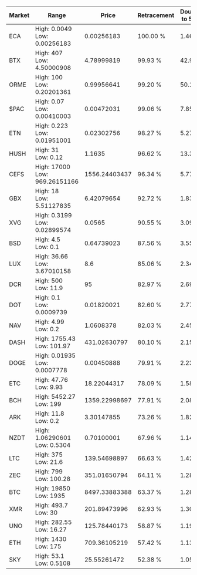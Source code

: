 | Market | Range | Price| Retracement | Doubles to 50% |
| --- | --- | --- | --- | --- |
| ECA | High: 0.0049<br />Low: 0.00256183 | 0.00256183 | 100.00 % | 1.46 |
| BTX | High: 407<br />Low: 4.50000908 | 4.78999819 | 99.93 % | 42.95 |
| ORME | High: 100<br />Low: 0.20201361 | 0.99956641 | 99.20 % | 50.12 |
| $PAC | High: 0.07<br />Low: 0.00410003 | 0.00472031 | 99.06 % | 7.85 |
| ETN | High: 0.223<br />Low: 0.01951001 | 0.02302756 | 98.27 % | 5.27 |
| HUSH | High: 31<br />Low: 0.12 | 1.1635 | 96.62 % | 13.37 |
| CEFS | High: 17000<br />Low: 969.26151166 | 1556.24403437 | 96.34 % | 5.77 |
| GBX | High: 18<br />Low: 5.51127835 | 6.42079654 | 92.72 % | 1.83 |
| XVG | High: 0.3199<br />Low: 0.02899574 | 0.0565 | 90.55 % | 3.09 |
| BSD | High: 4.5<br />Low: 0.1 | 0.64739023 | 87.56 % | 3.55 |
| LUX | High: 36.66<br />Low: 3.67010158 | 8.6 | 85.06 % | 2.34 |
| DCR | High: 500<br />Low: 11.9 | 95 | 82.97 % | 2.69 |
| DOT | High: 0.1<br />Low: 0.0009739 | 0.01820021 | 82.60 % | 2.77 |
| NAV | High: 4.99<br />Low: 0.2 | 1.0608378 | 82.03 % | 2.45 |
| DASH | High: 1755.43<br />Low: 101.97 | 431.02630797 | 80.10 % | 2.15 |
| DOGE | High: 0.01935<br />Low: 0.0007778 | 0.00450888 | 79.91 % | 2.23 |
| ETC | High: 47.76<br />Low: 9.93 | 18.22044317 | 78.09 % | 1.58 |
| BCH | High: 5452.27<br />Low: 199 | 1359.22998697 | 77.91 % | 2.08 |
| ARK | High: 11.8<br />Low: 0.2 | 3.30147855 | 73.26 % | 1.82 |
| NZDT | High: 1.06290601<br />Low: 0.5304 | 0.70100001 | 67.96 % | 1.14 |
| LTC | High: 375<br />Low: 21.6 | 139.54698897 | 66.63 % | 1.42 |
| ZEC | High: 799<br />Low: 100.28 | 351.01650794 | 64.11 % | 1.28 |
| BTC | High: 19850<br />Low: 1935 | 8497.33883388 | 63.37 % | 1.28 |
| XMR | High: 493.7<br />Low: 30 | 201.89473996 | 62.93 % | 1.30 |
| UNO | High: 282.55<br />Low: 16.27 | 125.78440173 | 58.87 % | 1.19 |
| ETH | High: 1430<br />Low: 175 | 709.36105219 | 57.42 % | 1.13 |
| SKY | High: 53.1<br />Low: 0.5108 | 25.55261472 | 52.38 % | 1.05 |
